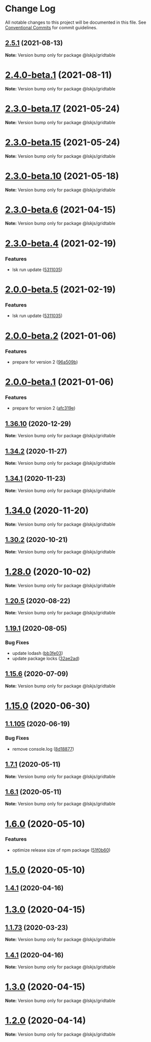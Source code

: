 # Change Log

All notable changes to this project will be documented in this file.
See [Conventional Commits](https://conventionalcommits.org) for commit guidelines.

## [2.5.1](https://github.com/lskjs/ux/compare/v2.4.0-beta.1...v2.5.1) (2021-08-13)

**Note:** Version bump only for package @lskjs/gridtable





# [2.4.0-beta.1](https://github.com/lskjs/ux/compare/v2.3.0-beta.29...v2.4.0-beta.1) (2021-08-11)

**Note:** Version bump only for package @lskjs/gridtable





# [2.3.0-beta.17](https://github.com/lskjs/ux/tree/master/packages/gridtable/compare/v2.3.0-beta.15...v2.3.0-beta.17) (2021-05-24)

**Note:** Version bump only for package @lskjs/gridtable





# [2.3.0-beta.15](https://github.com/lskjs/ux/tree/master/packages/gridtable/compare/v2.3.0-beta.13...v2.3.0-beta.15) (2021-05-24)

**Note:** Version bump only for package @lskjs/gridtable





# [2.3.0-beta.10](https://github.com/lskjs/ux/tree/master/packages/gridtable/compare/v2.3.0-beta.9...v2.3.0-beta.10) (2021-05-18)

**Note:** Version bump only for package @lskjs/gridtable





# [2.3.0-beta.6](https://github.com/lskjs/ux/tree/master/packages/gridtable/compare/v2.3.0-beta.4...v2.3.0-beta.6) (2021-04-15)

**Note:** Version bump only for package @lskjs/gridtable





# [2.3.0-beta.4](https://github.com/lskjs/ux/tree/master/packages/gridtable/compare/v2.0.0-beta.4...v2.3.0-beta.4) (2021-02-19)


### Features

* lsk run update ([5311035](https://github.com/lskjs/ux/tree/master/packages/gridtable/commit/5311035a4a997dba9a2c4c5f10b9e46991756118))





# [2.0.0-beta.5](https://github.com/lskjs/ux/tree/master/packages/gridtable/compare/v2.0.0-beta.4...v2.0.0-beta.5) (2021-02-19)


### Features

* lsk run update ([5311035](https://github.com/lskjs/ux/tree/master/packages/gridtable/commit/5311035a4a997dba9a2c4c5f10b9e46991756118))





# [2.0.0-beta.2](https://github.com/lskjs/ux/tree/master/packages/gridtable/compare/v2.0.0-beta.1...v2.0.0-beta.2) (2021-01-06)


### Features

* prepare for version 2 ([96a509b](https://github.com/lskjs/ux/tree/master/packages/gridtable/commit/96a509ba00518803fe27868f19d329561aeaa650))





# [2.0.0-beta.1](https://github.com/lskjs/ux/tree/master/packages/gridtable/compare/v1.36.10...v2.0.0-beta.1) (2021-01-06)


### Features

* prepare for version 2 ([afc319e](https://github.com/lskjs/ux/tree/master/packages/gridtable/commit/afc319ec7bb9f1d4236ad02e951f295f6d79a3e9))





## [1.36.10](https://github.com/lskjs/ux/tree/master/packages/gridtable/compare/v1.36.9...v1.36.10) (2020-12-29)

**Note:** Version bump only for package @lskjs/gridtable





## [1.34.2](https://github.com/lskjs/ux/tree/master/packages/gridtable/compare/v1.34.1...v1.34.2) (2020-11-27)

**Note:** Version bump only for package @lskjs/gridtable





## [1.34.1](https://github.com/lskjs/ux/tree/master/packages/gridtable/compare/v1.34.0...v1.34.1) (2020-11-23)

**Note:** Version bump only for package @lskjs/gridtable





# [1.34.0](https://github.com/lskjs/ux/tree/master/packages/gridtable/compare/v1.33.0...v1.34.0) (2020-11-20)

**Note:** Version bump only for package @lskjs/gridtable





## [1.30.2](https://github.com/lskjs/ux/tree/master/packages/gridtable/compare/v1.30.1...v1.30.2) (2020-10-21)

**Note:** Version bump only for package @lskjs/gridtable





# [1.28.0](https://github.com/lskjs/ux/tree/master/packages/gridtable/compare/v1.27.4...v1.28.0) (2020-10-02)

**Note:** Version bump only for package @lskjs/gridtable





## [1.20.5](https://github.com/lskjs/ux/tree/master/packages/gridtable/compare/v1.20.4...v1.20.5) (2020-08-22)

**Note:** Version bump only for package @lskjs/gridtable





## [1.19.1](https://github.com/lskjs/ux/tree/master/packages/gridtable/compare/v1.19.0...v1.19.1) (2020-08-05)


### Bug Fixes

* update lodash ([bb3fe03](https://github.com/lskjs/ux/tree/master/packages/gridtable/commit/bb3fe03a1cacfe5599b406aeb6141a5d127a9d74))
* update package locks ([32ae2ad](https://github.com/lskjs/ux/tree/master/packages/gridtable/commit/32ae2ad9cfd0d1024ecc610f046acc8b01997ff2))





## [1.15.6](https://github.com/lskjs/ux/tree/master/packages/gridtable/compare/v1.15.5...v1.15.6) (2020-07-09)

**Note:** Version bump only for package @lskjs/gridtable





# [1.15.0](https://github.com/lskjs/ux/tree/master/packages/gridtable/compare/v1.14.0...v1.15.0) (2020-06-30)



## [1.1.105](https://github.com/lskjs/ux/tree/master/packages/gridtable/compare/v1.11.0...v1.1.105) (2020-06-19)


### Bug Fixes

* remove console.log ([8d18877](https://github.com/lskjs/ux/tree/master/packages/gridtable/commit/8d18877b60caaa90f020d96a5a79fd6cfe184236))





## [1.7.1](https://github.com/lskjs/ux/tree/master/packages/gridtable/compare/v1.6.1...v1.7.1) (2020-05-11)

**Note:** Version bump only for package @lskjs/gridtable





## [1.6.1](https://github.com/lskjs/ux/tree/master/packages/gridtable/compare/v1.6.0...v1.6.1) (2020-05-11)

**Note:** Version bump only for package @lskjs/gridtable





# [1.6.0](https://github.com/lskjs/ux/tree/master/packages/gridtable/compare/v1.5.0...v1.6.0) (2020-05-10)


### Features

* optimize release size of npm package ([51f0b60](https://github.com/lskjs/ux/tree/master/packages/gridtable/commit/51f0b60a4a471b0b1da9232105a4cf23b720ec8c))





# [1.5.0](https://github.com/lskjs/ux/tree/master/packages/gridtable/compare/v1.1.94...v1.5.0) (2020-05-10)



## [1.4.1](https://github.com/lskjs/ux/tree/master/packages/gridtable/compare/v1.4.0...v1.4.1) (2020-04-16)



# [1.3.0](https://github.com/lskjs/ux/tree/master/packages/gridtable/compare/v1.1.76...v1.3.0) (2020-04-15)



## [1.1.73](https://github.com/lskjs/ux/tree/master/packages/gridtable/compare/v1.1.72...v1.1.73) (2020-03-23)

**Note:** Version bump only for package @lskjs/gridtable





## [1.4.1](https://github.com/lskjs/ux/tree/master/packages/gridtable/compare/v1.4.0...v1.4.1) (2020-04-16)

**Note:** Version bump only for package @lskjs/gridtable





# [1.3.0](https://github.com/lskjs/ux/tree/master/packages/gridtable/compare/v1.1.76...v1.3.0) (2020-04-15)

**Note:** Version bump only for package @lskjs/gridtable





# [1.2.0](https://github.com/lskjs/ux/tree/master/packages/gridtable/compare/v1.1.76...v1.2.0) (2020-04-14)

**Note:** Version bump only for package @lskjs/gridtable

